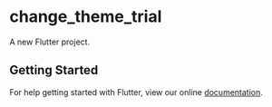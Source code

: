 # change_theme_trial

A new Flutter project.

## Getting Started

For help getting started with Flutter, view our online
[documentation](https://flutter.io/).

